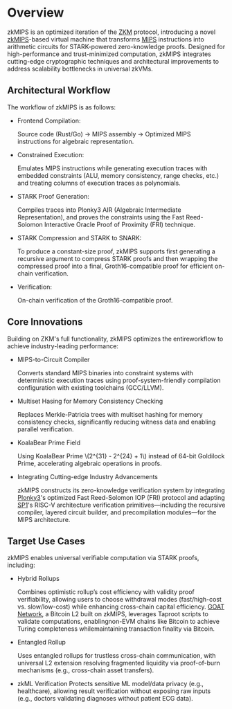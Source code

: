 # Overview

zkMIPS is an optimized iteration of the [ZKM](https://docs.zkm.io/introduction) protocol, introducing a novel [​zkMIPS](https://github.com/zkMIPS)-based virtual machine that transforms [MIPS](https://en.wikipedia.org/wiki/MIPS_architecture) instructions into arithmetic circuits for STARK-powered zero-knowledge proofs. Designed for high-performance and trust-minimized computation, zkMIPS integrates cutting-edge cryptographic techniques and architectural improvements to address scalability bottlenecks in universal zkVMs.

## Architectural Workflow

The workflow of zkMIPS is as follows:
- ​Frontend Compilation:
  
  Source code (Rust/Go) → MIPS assembly → Optimized MIPS instructions for algebraic representation.
- ​Constrained Execution:

  Emulates MIPS instructions while generating execution traces with embedded constraints (ALU, memory consistency, range checks, etc.) and treating columns of execution traces as polynomials.
- ​STARK Proof Generation:

  Compiles traces into Plonky3 AIR (Algebraic Intermediate Representation), and proves the constraints using the Fast Reed-Solomon Interactive Oracle Proof of Proximity (FRI) technique.
- STARK Compression and STARK to SNARK:
  
  To produce a constant-size proof, zkMIPS supports first generating a recursive argument to compress STARK proofs and then wrapping the compressed proof into a final, Groth16-compatible proof for ​efficient on-chain verification.
- Verification:
  
  On-chain verification of the Groth16-compatible proof.

## Core Innovations
Building on ZKM's full functionality, zkMIPS optimizes the entire ​workflow to achieve industry-leading performance: 
- ​MIPS-to-Circuit Compiler
  
  Converts standard MIPS binaries into constraint systems with deterministic execution traces using proof-system-friendly compilation configuration with existing toolchains (GCC/LLVM).
- Multiset Hasing for Memory Consistency Checking

  Replaces Merkle-Patricia trees with multiset hashing for memory consistency checks, significantly reducing witness data and enabling parallel verification.
- ​KoalaBear Prime Field

  Using KoalaBear Prime \\(2^{31} - 2^{24} + 1\\) instead of 64-bit Goldilock Prime, accelerating algebraic operations in proofs.
- Integrating Cutting-edge Industry Advancements

  zkMIPS constructs its zero-knowledge verification system by integrating [Plonky3](https://github.com/Plonky3/Plonky3)'s optimized ​​Fast Reed-Solomon IOP (FRI)​​ protocol and adapting [SP1](https://github.com/succinctlabs/sp1)'s ​​RISC-V architecture verification primitives​​—including the recursive compiler, layered circuit builder, and precompilation modules—for the MIPS architecture.

## Target Use Cases
zkMIPS enables ​universal verifiable computation via STARK proofs, including:
- Hybrid Rollups
  
  Combines optimistic rollup’s cost efficiency with validity proof verifiability, allowing users to choose withdrawal modes (fast/high-cost vs. slow/low-cost) while enhancing cross-chain capital efficiency. [GOAT Network](https://www.goat.network/), a Bitcoin L2 ​built on zkMIPS, leverages Taproot scripts to validate computations, enabling ​non-EVM chains like Bitcoin to achieve Turing completeness while ​maintaining transaction finality via Bitcoin.
- Entangled Rollup

  Uses entangled rollups for trustless cross-chain communication, with universal L2 extension resolving fragmented liquidity via proof-of-burn mechanisms (e.g., cross-chain asset transfers).
- zkML Verification
  Protects sensitive ML model/data privacy (e.g., healthcare), allowing result verification without exposing raw inputs (e.g., doctors validating diagnoses without patient ECG data).
